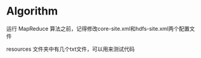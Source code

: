 # Algorithm
运行 MapReduce 算法之前，记得修改core-site.xml和hdfs-site.xml两个配置文件

resources 文件夹中有几个txt文件，可以用来测试代码
